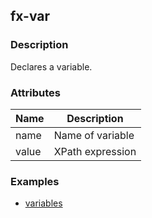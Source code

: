 ## fx-var

### Description

Declares a variable.

### Attributes

| Name | Description |
|------|-------------|
| name | Name of variable | 
| value | XPath expression | 

### Examples
* [variables](../demo/variables.html)

